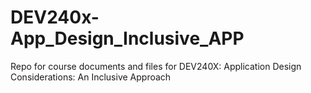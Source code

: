 # DEV240x-App_Design_Inclusive_APP
Repo for course documents and files for DEV240X: Application Design Considerations: An Inclusive Approach
